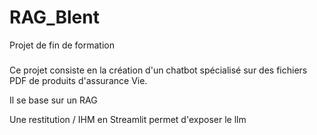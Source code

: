 # RAG_Blent
Projet de fin de formation
#####
Ce projet consiste en la création d'un chatbot spécialisé sur des fichiers PDF de produits d'assurance Vie.

Il se base sur un RAG

Une restitution / IHM en Streamlit permet d'exposer le llm